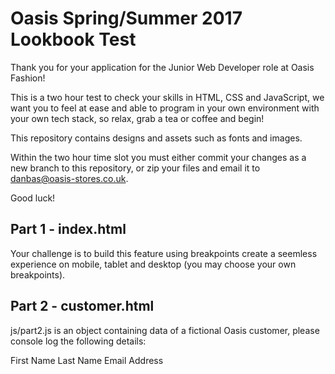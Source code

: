 # Oasis Spring/Summer 2017 Lookbook Test

Thank you for your application for the Junior Web Developer role at Oasis Fashion!

This is a two hour test to check your skills in HTML, CSS and JavaScript, we want you to feel at ease and able to program in your own environment with your own tech stack, so relax, grab a tea or coffee and begin!

This repository contains designs and assets such as fonts and images.

Within the two hour time slot you must either commit your changes as a new branch to this repository, or zip your files and email it to danbas@oasis-stores.co.uk.

Good luck!

## Part 1 - index.html

Your challenge is to build this feature using breakpoints create a seemless experience on mobile, tablet and desktop (you may choose your own breakpoints). 

## Part 2 - customer.html

js/part2.js is an object containing data of a fictional Oasis customer, please console log the following details: 

First Name
Last Name
Email Address
